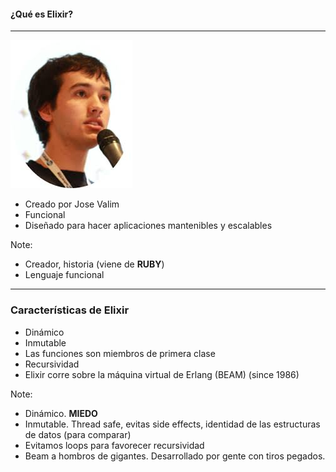 
#### ¿Qué es Elixir?
---
![Image-Absolute](assets/img/valim.jpg)
- Creado por Jose Valim
- Funcional
- Diseñado para hacer aplicaciones mantenibles y escalables

Note:
- Creador, historia (viene de **RUBY**)
- Lenguaje funcional

---
### Características de Elixir
- Dinámico
- Inmutable
- Las funciones son miembros de primera clase
- Recursividad
- Elixir corre sobre la máquina virtual de Erlang (BEAM) (since 1986) 

Note:
- Dinámico. **MIEDO**
- Inmutable. Thread safe, evitas side effects, identidad de las estructuras de datos (para comparar)
- Evitamos loops para favorecer recursividad
- Beam a hombros de gigantes. Desarrollado por gente con tiros pegados.

<!-- ---
#### Vamos, que es otro frikilenguaje, ¿o sirve para algo?

- 
- Puedes hacer aplicaciones backend
- Aplicaciones web con Phoenix (framework)

Note:
Aunque es un lenguaje nuevo, corre sobre BEAM. **A hombros de gigantes**
Probado por gente que **tiene muchos tiros pegados**
Sirve para muchas cosas -->
